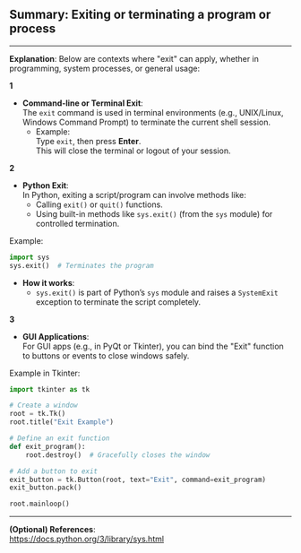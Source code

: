 ## Summary: Exiting or terminating a program or process <br>  
---

**Explanation**: Below are contexts where "exit" can apply, whether in programming, system processes, or general usage:  

**1**  
- **Command-line or Terminal Exit**:  
The `exit` command is used in terminal environments (e.g., UNIX/Linux, Windows Command Prompt) to terminate the current shell session.  
  - Example:  
    Type `exit`, then press **Enter**.  
    This will close the terminal or logout of your session.  

**2**  
- **Python Exit**:  
In Python, exiting a script/program can involve methods like:  
  - Calling `exit()` or `quit()` functions.  
  - Using built-in methods like `sys.exit()` (from the `sys` module) for controlled termination.  

Example:  
```python
import sys
sys.exit()  # Terminates the program
```
- **How it works**:  
  - `sys.exit()` is part of Python’s `sys` module and raises a `SystemExit` exception to terminate the script completely.

**3**  
- **GUI Applications**:  
For GUI apps (e.g., in PyQt or Tkinter), you can bind the "Exit" function to buttons or events to close windows safely.  

Example in Tkinter:  
```python
import tkinter as tk

# Create a window
root = tk.Tk()
root.title("Exit Example")

# Define an exit function
def exit_program():
    root.destroy()  # Gracefully closes the window

# Add a button to exit
exit_button = tk.Button(root, text="Exit", command=exit_program)
exit_button.pack()

root.mainloop()
```

---

**(Optional) References**:  
https://docs.python.org/3/library/sys.html  
